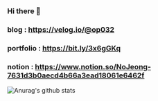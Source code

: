 ### Hi there 👋

### blog : https://velog.io/@op032

### portfolio : https://bit.ly/3x6gGKq

### notion : https://www.notion.so/NoJeong-7631d3b0aecd4b66a3ead18061e6462f

![Anurag's github stats](https://github-readme-stats.vercel.app/api?username=NoJeong&show_icons=true&theme=radical)
<!-- [![Top Langs](https://github-readme-stats.vercel.app/api/top-langs/?username=NoJeong)](https://github.com/anuraghazra/github-readme-stats) -->
